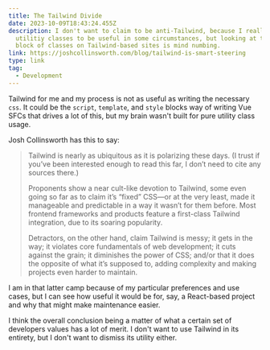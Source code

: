 ```yaml
---
title: The Tailwind Divide
date: 2023-10-09T18:43:24.455Z
description: I don't want to claim to be anti-Tailwind, because I really do find
  utilitiy classes to be useful in some circumstances, but looking at the giant
  block of classes on Tailwind-based sites is mind numbing.
link: https://joshcollinsworth.com/blog/tailwind-is-smart-steering
type: link
tag:
  - Development
---
```

Tailwind for me and my process is not as useful as writing the necessary `css`. It could be the `script`, `template`, and `style` blocks way of writing Vue SFCs that drives a lot of this, but my brain wasn't built for pure utility class usage.

Josh Collinsworth has this to say: 

> Tailwind is nearly as ubiquitous as it is polarizing these days. (I trust if you’ve been interested enough to read this far, I don’t need to cite any sources there.)
>
> Proponents show a near cult-like devotion to Tailwind, some even going so far as to claim it’s “fixed” CSS—or at the very least, made it manageable and predictable in a way it wasn’t for them before. Most frontend frameworks and products feature a first-class Tailwind integration, due to its soaring popularity.
>
> Detractors, on the other hand, claim Tailwind is messy; it gets in the way; it violates core fundamentals of web development; it cuts against the grain; it diminishes the power of CSS; and/or that it does the opposite of what it’s supposed to, adding complexity and making projects even harder to maintain.

I am in that latter camp because of my particular preferences and use cases, but I can see how useful it would be for, say, a React-based project and why that might make maintenance easier.

I think the overall conclusion being a matter of what a certain set of developers values has a lot of merit. I don't want to use Tailwind in its entirety, but I don't want to dismiss its utility either.